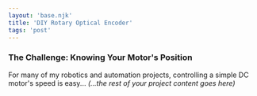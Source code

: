 ```yaml
---
layout: 'base.njk'
title: 'DIY Rotary Optical Encoder'
tags: 'post'
---
```


### The Challenge: Knowing Your Motor's Position

For many of my robotics and automation projects, controlling a simple DC motor's speed is easy...
_(...the rest of your project content goes here)_
